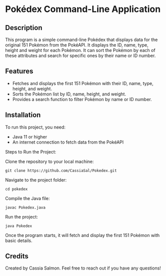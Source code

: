 # Pokédex Command-Line Application
## Description
This program is a simple command-line Pokédex that displays data for the original 151 Pokémon from the PokéAPI.
It displays the ID, name, type, height and weight for each Pokémon. It can sort the Pokémon by each of these attributes and search for specific ones by their name or ID number.

## Features
- Fetches and displays the first 151 Pokémon with their ID, name, type, height, and weight.
- Sorts the Pokémon list by ID, name, height, and weight.
- Provides a search function to filter Pokémon by name or ID number.

## Installation
To run this project, you need:
- Java 11 or higher
- An internet connection to fetch data from the PokéAPI

Steps to Run the Project:

Clone the repository to your local machine:
```
git clone https://github.com/CassiaSal/Pokedex.git
```

Navigate to the project folder:
```
cd pokedex
```

Compile the Java file:
```
javac Pokedex.java
```

Run the project:
```
java Pokedex
```

Once the program starts, it will fetch and display the first 151 Pokémon with basic details.

## Credits
Created by Cassia Salmon. Feel free to reach out if you have any questions!
